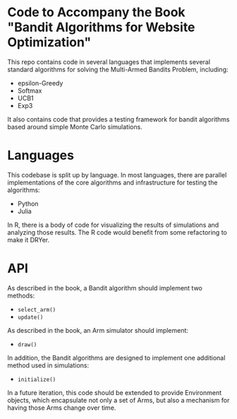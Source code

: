 # Code to Accompany the Book "Bandit Algorithms for Website Optimization"

This repo contains code in several languages that implements several standard algorithms for solving the Multi-Armed Bandits Problem, including:

* epsilon-Greedy
* Softmax
* UCB1
* Exp3

It also contains code that provides a testing framework for bandit algorithms based around simple Monte Carlo simulations.

# Languages

This codebase is split up by language. In most languages, there are parallel implementations of the core algorithms and infrastructure for testing the algorithms:

* Python
* Julia

In R, there is a body of code for visualizing the results of simulations and analyzing those results. The R code would benefit from some refactoring to make it DRYer.

# API

As described in the book, a Bandit algorithm should implement two methods:
* `select_arm()`
* `update()`

As described in the book, an Arm simulator should implement:
* `draw()`

In addition, the Bandit algorithms are designed to implement one additional method used in simulations:
* `initialize()`

In a future iteration, this code should be extended to provide Environment objects, which encapsulate not only a set of Arms, but also a mechanism for having those Arms change over time.
